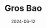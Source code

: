 ---
title: Gros Bao
address: 72 Quai de Jemmapes, 75010 Paris
date: 2024-06-12
ratings:
- 3
foodtags:
- chinois
cover: P1005058_export
---